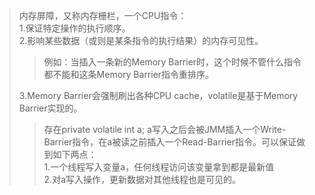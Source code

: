 



  >内存屏障，又称内存栅栏，一个CPU指令：<br/>
  >1.保证特定操作的执行顺序。<br/> 
  >2.影响某些数据（或则是某条指令的执行结果）的内存可见性。
  >>例如：当插入一条新的Memory Barrier时，这个时候不管什么指令都不能和这条Memory Barrier指令重排序。<br/>
  >
  >3.Memory Barrier会强制刷出各种CPU cache，volatile是基于Memory Barrier实现的。
  >>存在private volatile int a; a写入之后会被JMM插入一个Write-Barrier指令，在a被读之前插入一个Read-Barrier指令。可以保证做到如下两点：</br>
  >>1.一个线程写入变量a，任何线程访问该变量拿到都是最新值<br/>
  >>2.对a写入操作，更新数据对其他线程也是可见的。


